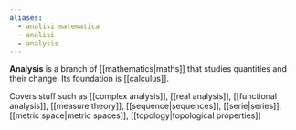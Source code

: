 ```yaml
---
aliases:
  - analisi matematica
  - analisi
  - analysis
---
```

**Analysis** is a branch of [[mathematics|maths]] that studies quantities and their change.
Its foundation is [[calculus]].

Covers stuff such as [[complex analysis]], [[real analysis]], [[functional analysis]], [[measure theory]], [[sequence|sequences]], [[serie|series]], [[metric space|metric spaces]], [[topology|topological properties]]